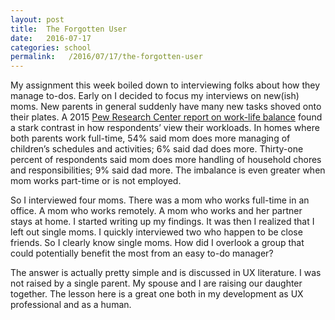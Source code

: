 ```yaml
---
layout: post
title:  The Forgotten User
date:   2016-07-17
categories: school
permalink:   /2016/07/17/the-forgotten-user
---
```


My assignment this week boiled down to interviewing folks about how they manage to-dos. Early on I decided to focus my interviews on new(ish) moms. New parents in general suddenly have many new tasks shoved onto their plates. A 2015
[Pew Research Center report on work-life balance](http://www.pewsocialtrends.org/2015/11/04/raising-kids-and-running-a-household-how-working-parents-share-the-load/) found a stark contrast in how respondents’ view their workloads. In homes where both parents work full-time, 54% said mom does more managing of children’s schedules and activities; 6% said dad does more. Thirty-one percent of respondents said mom does more handling of household chores and responsibilities; 9% said dad more. The imbalance is even greater when mom works part-time or is not employed.

So I interviewed four moms. There was a mom who works full-time in an office. A mom who works remotely. A mom who works and her partner stays at home. I started writing up my findings. It was then I realized that I left out single moms. I quickly interviewed two who happen to be close friends. So I clearly know single moms. How did I overlook a group that could potentially benefit the most from an easy to-do manager?

The answer is actually pretty simple and is discussed in UX literature. I was not raised by a single parent. My spouse and I are raising our daughter together. The lesson here is a great one both in my development as UX professional and as a human. 
 